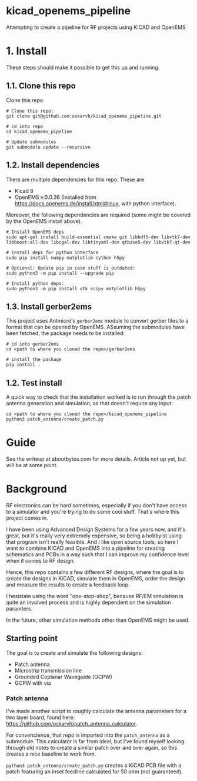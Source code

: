 # kicad_openems_pipeline
Attempting to create a pipeline for RF projects using KiCAD and OpenEMS


# 1. Install

These steps should make it possible to get this up and running. 

## 1.1. Clone this repo

Clone this repo
```
# Clone this repo:
git clone git@github.com:oskarvh/kicad_openems_pipeline.git

# cd into repo
cd kicad_openems_pipeline

# Update submodules 
git submodule update --recursive
```

## 1.2. Install dependencies

There are multiple dependencies for this repo. These are 
- Kicad 8
- OpenEMS v.0.0.36 (Installed from https://docs.openems.de/install.html#linux, with python interface). 

Moreover, the following dependencies are required (some might be covered by the OpenEMS install above). 
```
# Install OpenEMS deps
sudo apt-get install build-essential cmake git libhdf5-dev libvtk7-dev libboost-all-dev libcgal-dev libtinyxml-dev qtbase5-dev libvtk7-qt-dev

# Install deps for python interface
sudo pip install numpy matplotlib cython h5py

# Optional: Update pip in case stuff is outdated:
sudo python3 -m pip install --upgrade pip

# Install python deps:
sudo python3 -m pip install vtk scipy matplotlib h5py

```

## 1.3. Install gerber2ems
This project uses Antmicro's `gerber2ems` module to convert gerber files to a format that can be opened by OpenEMS. ASsuming the submodules have been fetched, the package needs to be installed:
```
# cd into gerber2ems
cd <path to where you cloned the repo>/gerber2ems

# install the package
pip install .
```

## 1.2. Test install
A quick way to check that the installation worked is to run through the patch antenna generation and simulation, as that doesn't require any input: 

```
cd <path to where you cloned the repo>/kicad_openems_pipeline
python3 patch_antenna/create_patch.py
```

# Guide
See the writeup at aboutbytes.com for more details. Article not up yet, but will be at some point. 

# Background
RF electronics can be hard sometimes, especially if you don't have access to a simulator and you're trying to do some cool stuff. That's where this project comes in. 

I have been using Advanced Design Systems for a few years now, and it's great, but it's really very extremely expensive, so being a hobbyist using that program isn't really feasible. And I like open source tools, so here I want to combine KiCAD and OpenEMS into a pipeline for creating schematics and PCBs in a way such that I can improve my confidence level when it comes to RF design. 

Hence, this repo contains a few different RF designs, where the goal is to create the designs in KiCAD, simulate them in OpenEMS, order the design and measure the results to create a feedback loop. 

I hesistate using the word "one-stop-shop", because RF/EM simulation is quite an involved process and is highly dependent on the simulation paramters. 

In the future, other simulation methods other than OpenEMS might be used. 


## Starting point
The goal is to create and simulate the following designs:
- Patch antenna
- Microstrip transmission line
- Grounded Coplanar Waveguide (GCPW)
- GCPW with via

### Patch antenna
I've made another script to roughly calculate the antenna parameters for a two layer board, found here: https://github.com/oskarvh/patch_antenna_calculator. 

For convencience, that repo is imported into the `patch_antenna` as a submodule. This calculator is far from ideal, but I've found myself looking through old notes to create a similar patch over and over again, so this creates a nice baseline to work from. 

`python3 patch_antenna/create_patch.py` creates a KiCAD PCB file with a patch featuring an inset feedline calculated for 50 ohm (not guaranteed).

